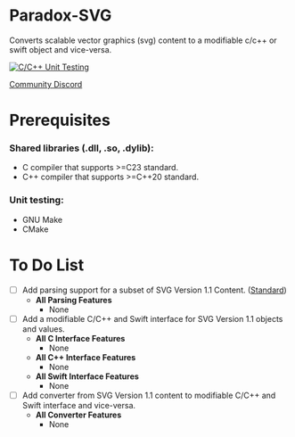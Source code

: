 # Paradox-SVG
Converts scalable vector graphics (svg) content to a modifiable c/c++ or swift object and vice-versa.

[![C/C++ Unit Testing](https://github.com/ParadoxGene/Paradox-SVG/actions/workflows/c-c++.yml/badge.svg)](https://github.com/ParadoxGene/Paradox-SVG/actions/workflows/c-c++.yml)

[Community Discord](https://discord.gg/KcVBu4n9TU)

# Prerequisites
### Shared libraries (.dll, .so, .dylib):
- C compiler that supports >=C23 standard.
- C++ compiler that supports >=C++20 standard.

### Unit testing:
- GNU Make
- CMake

# To Do List
- [ ] Add parsing support for a subset of SVG Version 1.1 Content. ([Standard](https://www.w3.org/TR/SVG11/))
  - **All Parsing Features**
    - None
- [ ] Add a modifiable C/C++ and Swift interface for SVG Version 1.1 objects and values.
  - **All C Interface Features**
    - None
  - **All C++ Interface Features**
    - None
  - **All Swift Interface Features**
    - None
- [ ] Add converter from SVG Version 1.1 content to modifiable C/C++ and Swift interface and vice-versa.
  -  **All Converter Features**
      - None
